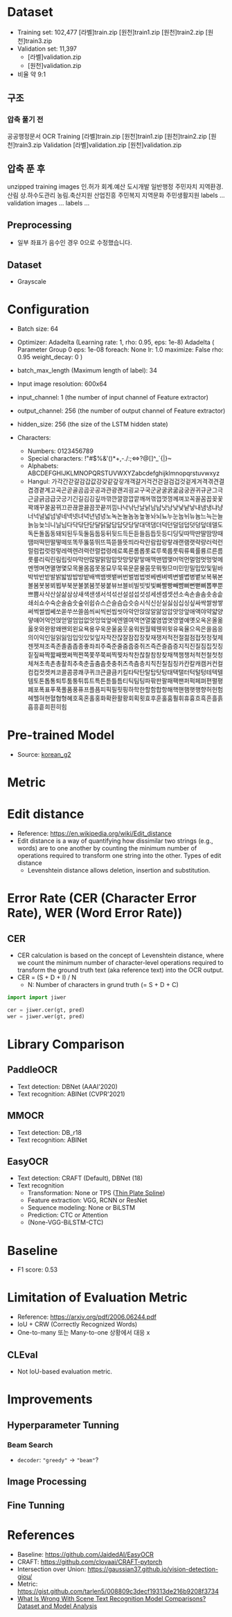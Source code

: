 # Dataset
- Training set: 102,477
    [라벨]train.zip
    [원천]train1.zip
    [원천]train2.zip
    [원천]train3.zip
- Validation set: 11,397
  - [라벨]validation.zip
  - [원천]validation.zip
- 비율 약 9:1
## 구조
### 압축 풀기 전
공공행정문서 OCR
  Training
    [라벨]train.zip
    [원천]train1.zip
    [원천]train2.zip
    [원천]train3.zip
  Validation
    [라벨]validation.zip
    [원천]validation.zip
## 압축 푼 후
unzipped
  training
    images
      인.허가
      회계.예산
      도시개발
      일반행정
      주민자치
      지역환경.산림
      상.하수도관리
      농림.축산지원
      산업진흥
      주민복지
      지역문화
      주민생활지원
    labels
      ...
  validation
    images
      ...
    labels
      ...
## Preprocessing
- 일부 좌표가 음수인 경우 0으로 수정했습니다.
## Dataset
- Grayscale

# Configuration
- Batch size: 64
- Optimizer: Adadelta (Learning rate: 1, rho: 0.95, eps: 1e-8)
  Adadelta (
Parameter Group 0
    eps: 1e-08
    foreach: None
    lr: 1.0
    maximize: False
    rho: 0.95
    weight_decay: 0
)

- batch_max_length (Maximum length of label): 34
- Input image resolution: 600x64
- input_channel: 1 (the number of input channel of Feature extractor)
- output_channel: 256 (the number of output channel of Feature extractor)
- hidden_size: 256 (the size of the LSTM hidden state)
- Characters:
  - Numbers: 0123456789
  - Special characters: !\"#$%&'()*+,-./:;<=>?@[\]^_`{|}~
  - Alphabets: ABCDEFGHIJKLMNOPQRSTUVWXYZabcdefghijklmnopqrstuvwxyz
  - Hangul: 가각간갇갈감갑값강갖같갚갛개객걀거걱건걷걸검겁것겉게겨격겪견결겹경곁계고곡곤곧골곰곱곳공과관광괜괴굉교구국군굳굴굵굶굽궁권귀규균그극근글긁금급긋긍기긴길김깅깊까깎깐깔깜깝깥깨꺼꺾껍껏껑께껴꼬꼭꼴꼼꼽꽂꽃꽉꽤꾸꿀꿈뀌끄끈끊끌끓끔끗끝끼낌나낙낚난날낡남납낫낭낮낯낱낳내냄냉냐냥너넉널넓넘넣네넥넷녀녁년념녕노녹논놀놈농높놓놔뇌뇨누눈눕뉘뉴늄느늑는늘늙능늦늬니닐님다닥닦단닫달닭닮담답닷당닿대댁댐더덕던덜덤덥덧덩덮데델도독돈돌돕동돼되된두둑둘둠둡둥뒤뒷드득든듣들듬듭듯등디딩딪따딱딴딸땀땅때땜떠떡떤떨떻떼또똑뚜뚫뚱뛰뜨뜩뜯뜰뜻띄라락란람랍랑랗래랜램랫략량러럭런럴럼럽럿렁렇레렉렌려력련렬렵령례로록론롬롭롯료루룩룹룻뤄류륙률륭르른름릇릎리릭린림립릿마막만많말맑맘맙맛망맞맡맣매맥맨맵맺머먹먼멀멈멋멍멎메멘멩며면멸명몇모목몰몸몹못몽묘무묵묶문묻물뭄뭇뭐뭣므미민믿밀밉밌및밑바박밖반받발밝밟밤밥방밭배백뱀뱃뱉버번벌범법벗베벤벼벽변별볍병볕보복볶본볼봄봇봉뵈뵙부북분불붉붐붓붕붙뷰브블비빌빗빚빛빠빨빵빼뺨뻐뻔뻗뼈뽑뿌뿐쁘쁨사삭산살삶삼상새색샌생서석섞선설섬섭섯성세센셈셋션소속손솔솜솟송솥쇄쇠쇼수숙순술숨숫숲쉬쉽슈스슨슬슴습슷승시식신싣실싫심십싱싶싸싹쌀쌍쌓써썩썰썹쎄쏘쏟쑤쓰쓸씀씌씨씩씬씹씻아악안앉않알앓암압앗앙앞애액야약얇양얗얘어억언얹얻얼엄업없엇엉엌엎에엔엘여역연열엷염엽엿영옆예옛오옥온올옮옳옷와완왕왜왠외왼요욕용우욱운울움웃웅워원월웨웬위윗유육율으윽은을음응의이익인일읽잃임입잇있잊잎자작잔잖잘잠잡장잦재쟁저적전절젊점접젓정젖제젠젯져조족존졸좀좁종좋좌죄주죽준줄줌줍중쥐즈즉즌즐즘증지직진질짐집짓징짙짚짜짝짧째쨌쩌쩍쩐쪽쫓쭈쭉찌찍찢차착찬찮찰참창찾채책챔챙처척천철첫청체쳐초촉촌총촬최추축춘출춤춥춧충취츠측츰층치칙친칠침칭카칸칼캐캠커컨컬컴컵컷켓켜코콜콤콩쾌쿠퀴크큰클큼키킬타탁탄탈탑탓탕태택탤터턱털텅테텍텔템토톤톱통퇴투툼퉁튀튜트특튼튿틀틈티틱팀팅파팎판팔패팩팬퍼퍽페펴편펼평폐포폭표푸푹풀품풍퓨프플픔피픽필핏핑하학한할함합항해핵핸햄햇행향허헌험헤헬혀현혈협형혜호혹혼홀홍화확환활황회획횟효후훈훌훔훨휘휴흉흐흑흔흘흙흡흥흩희흰히힘

# Pre-trained Model
- Source: [korean_g2](https://github.com/JaidedAI/EasyOCR/releases/download/v1.3/korean_g2.zip)

# Metric
# Edit distance
- Reference: https://en.wikipedia.org/wiki/Edit_distance
- Edit distance is a way of quantifying how dissimilar two strings (e.g., words) are to one another by counting the minimum number of operations required to transform one string into the other.
Types of edit distance
  - Levenshtein distance allows deletion, insertion and substitution.

# Error Rate (CER (Character Error Rate), WER (Word Error Rate))
## CER
- CER calculation is based on the concept of Levenshtein distance, where we count the minimum number of character-level operations required to transform the ground truth text (aka reference text) into the OCR output.
- CER = (S + D + I) / N
  - N: Number of characters in grund truth (= S + D + C)
```python
import import jiwer

cer = jiwer.cer(gt, pred)
wer = jiwer.wer(gt, pred)
```

# Library Comparison
## PaddleOCR
- Text detection: DBNet (AAAI'2020)
- Text recognition: ABINet (CVPR'2021)
## MMOCR
- Text detection: DB_r18
- Text recognition: ABINet
## EasyOCR
- Text detection: CRAFT (Default), DBNet (18)
- Text recognition
  - Transformation: None or TPS ([Thin Plate Spline](https://en.wikipedia.org/wiki/Thin_plate_spline))
  - Feature extraction: VGG, RCNN or ResNet
  - Sequence modeling: None or BiLSTM
  - Prediction: CTC or Attention
  - (None-VGG-BiLSTM-CTC)

# Baseline
- F1 score: 0.53

# Limitation of Evaluation Metric
- Reference: https://arxiv.org/pdf/2006.06244.pdf
- IoU + CRW (Correctly Recognized Words)
- One-to-many 또는 Many-to-one 상황에서 대응 x
## CLEval
- Not IoU-based evaluation metric.

# Improvements
## Hyperparameter Tunning
### Beam Search
- `decoder`: `"greedy"` -> `"beam"`?
## Image Processing
## Fine Tunning

# References
- Baseline: https://github.com/JaidedAI/EasyOCR
- CRAFT: https://github.com/clovaai/CRAFT-pytorch
- Intersection over Union: https://gaussian37.github.io/vision-detection-giou/
- Metric: https://gist.github.com/tarlen5/008809c3decf19313de216b9208f3734
- [What Is Wrong With Scene Text Recognition Model Comparisons? Dataset and Model Analysis](https://github.com/clovaai/deep-text-recognition-benchmark/blob/master/train.py)
